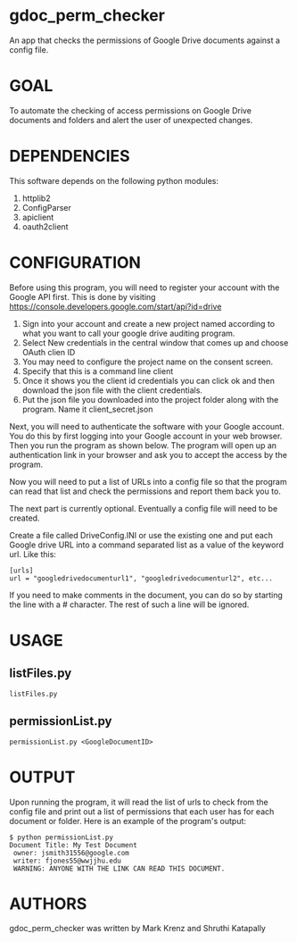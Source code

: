 # gdoc_perm_checker
An app that checks the permissions of Google Drive documents against a config file.

# GOAL

 To automate the checking of access permissions on Google Drive documents and folders and alert the user of unexpected changes.

# DEPENDENCIES

This software depends on the following python modules:

1. httplib2
2. ConfigParser
3. apiclient
4. oauth2client

# CONFIGURATION

 Before using this program, you will need to register your account with the Google API first. This is done by visiting
 https://console.developers.google.com/start/api?id=drive
 1. Sign into your account and create a new project named according to what you want to call your google drive auditing program.
 2. Select New credentials in the central window that comes up and choose OAuth clien ID
 3. You may need to configure the project name on the consent screen.
 4. Specify that this is a command line client
 5. Once it shows you the client id credentials you can click ok and then download the json file with the client credentials.
 6. Put the json file you downloaded into the project folder along with the program. Name it client_secret.json

 Next, you will need to authenticate the software with your Google account. You do this by first logging into
 your Google account in your web browser. Then you run the program as shown below. The program will open up an authentication
 link in your browser and ask you to accept the access by the program.

 Now you will need to put a list of URLs into a config file so that the program can read that list and check the permissions
 and report them back you to.

The next part is currently optional. Eventually a config file will need to be created.
 
 Create a file called DriveConfig.INI or use the existing one and put each Google drive URL into a command separated list as
 a value of the keyword url.  Like this:
```
[urls]
url = "googledrivedocumenturl1", "googledrivedocumenturl2", etc...
```
 If you need to make comments in the document, you can do so by starting the line with a # character. The rest of such a
 line will be ignored.

# USAGE

## listFiles.py
```
listFiles.py
```

## permissionList.py
```
permissionList.py <GoogleDocumentID>
```
 
# OUTPUT

  Upon running the program, it will read the list of urls to check from the config file and print out a list
  of permissions that each user has for each document or folder. Here is an example of the program's output:
  
  ```
  $ python permissionList.py
  Document Title: My Test Document
   owner: jsmith31556@google.com
   writer: fjones55@wwjjhu.edu
   WARNING: ANYONE WITH THE LINK CAN READ THIS DOCUMENT.
  ```
  
# AUTHORS

gdoc_perm_checker was written by Mark Krenz and Shruthi Katapally
